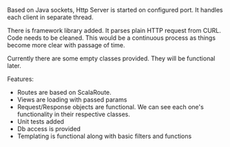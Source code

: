 Based on Java sockets, Http Server is started on configured port. It handles each client in separate thread.  

There is framework library added. It parses plain HTTP request from CURL.
Code needs to be cleaned. This would be a continuous process as things become more clear with passage of time.

Currently there are some empty classes provided. They will be functional later. 


Features:
- Routes are based on ScalaRoute.
- Views are loading with passed params
- Request/Response objects are functional. We can see each one's functionality in their respective classes.
- Unit tests added
- Db access is provided
- Templating is functional along with basic filters and functions
